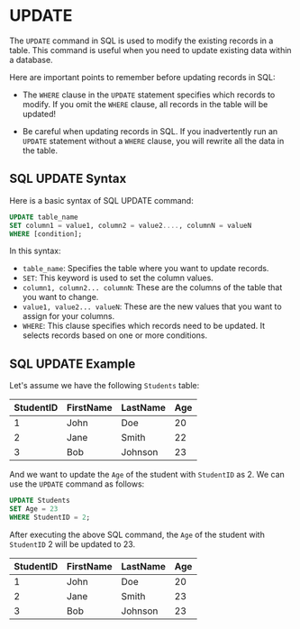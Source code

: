 # UPDATE

The `UPDATE` command in SQL is used to modify the existing records in a table. This command is useful when you need to update existing data within a database.

Here are important points to remember before updating records in SQL:

- The `WHERE` clause in the `UPDATE` statement specifies which records to modify. If you omit the `WHERE` clause, all records in the table will be updated!

- Be careful when updating records in SQL. If you inadvertently run an `UPDATE` statement without a `WHERE` clause, you will rewrite all the data in the table.

## SQL UPDATE Syntax

Here is a basic syntax of SQL UPDATE command:

```sql
UPDATE table_name
SET column1 = value1, column2 = value2...., columnN = valueN
WHERE [condition];
```

In this syntax:

- `table_name`: Specifies the table where you want to update records.
- `SET`: This keyword is used to set the column values.
- `column1, column2... columnN`: These are the columns of the table that you want to change.
- `value1, value2... valueN`: These are the new values that you want to assign for your columns.
- `WHERE`: This clause specifies which records need to be updated. It selects records based on one or more conditions.

## SQL UPDATE Example

Let's assume we have the following `Students` table:

| StudentID | FirstName | LastName | Age |
|-----------|-----------|----------|-----|
| 1         | John      | Doe      | 20  |
| 2         | Jane      | Smith    | 22  |
| 3         | Bob       | Johnson  | 23  |

And we want to update the `Age` of the student with `StudentID` as 2. We can use the `UPDATE` command as follows:

```sql
UPDATE Students
SET Age = 23
WHERE StudentID = 2;
```

After executing the above SQL command, the `Age` of the student with `StudentID` 2 will be updated to 23.

| StudentID | FirstName | LastName | Age |
|-----------|-----------|----------|-----|
| 1         | John      | Doe      | 20  |
| 2         | Jane      | Smith    | 23  |
| 3         | Bob       | Johnson  | 23  |